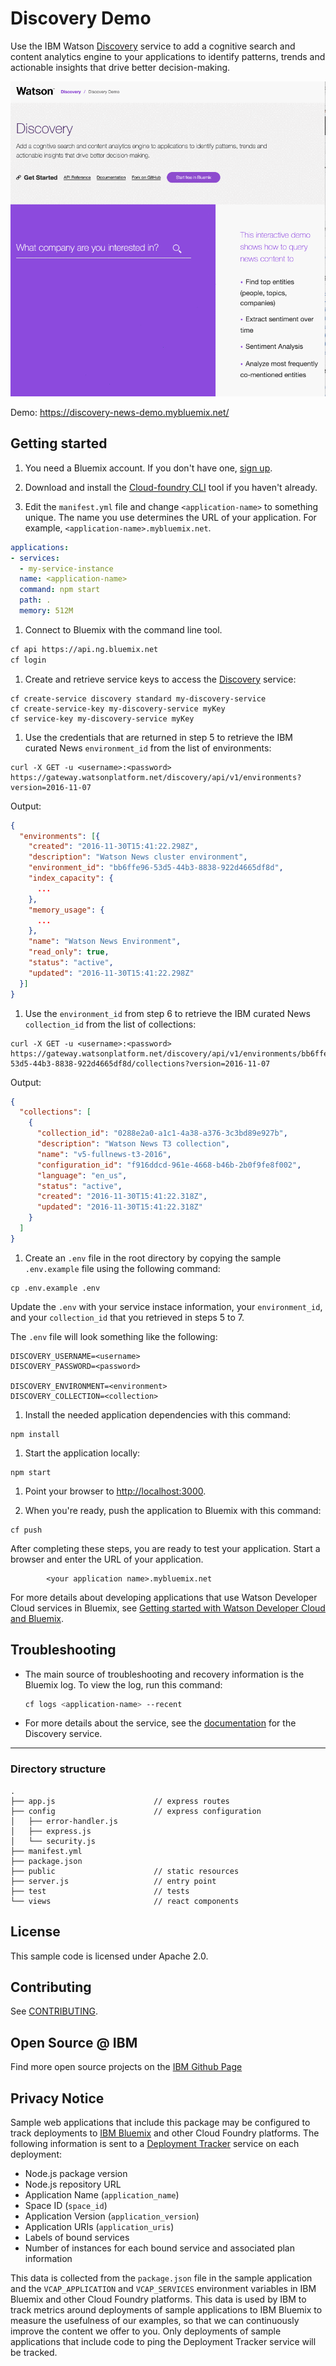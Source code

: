 # Discovery Demo


Use the IBM Watson [Discovery][service_url] service to add a cognitive search and content analytics engine to your applications to identify patterns, trends and actionable insights that drive better decision-making.

![Demo](readme-images/new-demo.gif)

Demo: https://discovery-news-demo.mybluemix.net/

## Getting started

1. You need a Bluemix account. If you don't have one, [sign up][sign_up].

1. Download and install the [Cloud-foundry CLI][cloud_foundry] tool if you haven't already.

1. Edit the `manifest.yml` file and change `<application-name>` to something unique. The name you use determines the URL of your application. For example, `<application-name>.mybluemix.net`.

  ```yaml
  applications:
  - services:
    - my-service-instance
    name: <application-name>
    command: npm start
    path: .
    memory: 512M
  ```

1. Connect to Bluemix with the command line tool.

  ```sh
  cf api https://api.ng.bluemix.net
  cf login
  ```

1. Create and retrieve service keys to access the [Discovery][service_url] service:

  ```none
  cf create-service discovery standard my-discovery-service
  cf create-service-key my-discovery-service myKey
  cf service-key my-discovery-service myKey
  ```

1. Use the credentials that are returned in step 5 to retrieve the IBM curated News `environment_id` from the list of environments:

  ```none
  curl -X GET -u <username>:<password> https://gateway.watsonplatform.net/discovery/api/v1/environments?version=2016-11-07
  ```

  Output:

  ```json
  {
    "environments": [{
      "created": "2016-11-30T15:41:22.298Z",
      "description": "Watson News cluster environment",
      "environment_id": "bb6ffe96-53d5-44b3-8838-922d4665df8d",
      "index_capacity": {
        ...
      },
      "memory_usage": {
        ...
      },
      "name": "Watson News Environment",
      "read_only": true,
      "status": "active",
      "updated": "2016-11-30T15:41:22.298Z"
    }]
  }
  ```
1. Use the `environment_id` from step 6 to retrieve the IBM curated News `collection_id` from the list of collections:

  ```none
  curl -X GET -u <username>:<password> https://gateway.watsonplatform.net/discovery/api/v1/environments/bb6ffe96-53d5-44b3-8838-922d4665df8d/collections?version=2016-11-07
  ```

  Output:

  ```json
  {
    "collections": [
      {
        "collection_id": "0288e2a0-a1c1-4a38-a376-3c3bd89e927b",
        "description": "Watson News T3 collection",
        "name": "v5-fullnews-t3-2016",
        "configuration_id": "f916ddcd-961e-4668-b46b-2b0f9fe8f002",
        "language": "en_us",
        "status": "active",
        "created": "2016-11-30T15:41:22.318Z",
        "updated": "2016-11-30T15:41:22.318Z"
      }
    ]
  }
  ```
1. Create an `.env` file in the root directory by copying the sample `.env.example` file using the following command:

  ```none
  cp .env.example .env
  ```
  Update the `.env` with your service instace information, your `environment_id`, and your `collection_id` that you retrieved in steps 5 to 7.

  The `.env` file will look something like the following:

  ```none
  DISCOVERY_USERNAME=<username>
  DISCOVERY_PASSWORD=<password>

  DISCOVERY_ENVIRONMENT=<environment>
  DISCOVERY_COLLECTION=<collection>
  ```

1. Install the needed application dependencies with this command:

  ```none
  npm install
  ```

1. Start the application locally:

  ```none
  npm start
  ```

1. Point your browser to [http://localhost:3000](http://localhost:3000).

1. When you're ready, push the application to Bluemix with this command:

  ```none
  cf push
  ```

After completing these steps, you are ready to test your application. Start a browser and enter the URL of your application.

            <your application name>.mybluemix.net


For more details about developing applications that use Watson Developer Cloud services in Bluemix, see [Getting started with Watson Developer Cloud and Bluemix][getting_started].


## Troubleshooting

* The main source of troubleshooting and recovery information is the Bluemix log. To view the log, run this command:

  ```sh
  cf logs <application-name> --recent
  ```

* For more details about the service, see the [documentation][docs] for the Discovery service.


----

### Directory structure

```none
.
├── app.js                      // express routes
├── config                      // express configuration
│   ├── error-handler.js
│   ├── express.js
│   └── security.js
├── manifest.yml
├── package.json
├── public                      // static resources
├── server.js                   // entry point
├── test                        // tests
└── views                       // react components
```

## License

  This sample code is licensed under Apache 2.0.

## Contributing

  See [CONTRIBUTING](.github/CONTRIBUTING.md).

## Open Source @ IBM
  Find more open source projects on the [IBM Github Page](http://ibm.github.io/)

## Privacy Notice

Sample web applications that include this package may be configured to track deployments to [IBM Bluemix](https://www.bluemix.net/) and other Cloud Foundry platforms. The following information is sent to a [Deployment Tracker](https://github.com/IBM-Bluemix/cf-deployment-tracker-service) service on each deployment:

* Node.js package version
* Node.js repository URL
* Application Name (`application_name`)
* Space ID (`space_id`)
* Application Version (`application_version`)
* Application URIs (`application_uris`)
* Labels of bound services
* Number of instances for each bound service and associated plan information

This data is collected from the `package.json` file in the sample application and the `VCAP_APPLICATION` and `VCAP_SERVICES` environment variables in IBM Bluemix and other Cloud Foundry platforms. This data is used by IBM to track metrics around deployments of sample applications to IBM Bluemix to measure the usefulness of our examples, so that we can continuously improve the content we offer to you. Only deployments of sample applications that include code to ping the Deployment Tracker service will be tracked.

[deploy_track_url]: https://github.com/cloudant-labs/deployment-tracker
[cloud_foundry]: https://github.com/cloudfoundry/cli
[getting_started]: https://www.ibm.com/watson/developercloud/doc/getting_started/
[service_url]: http://www.ibm.com/watson/developercloud/discovery.html
[docs]: http://www.ibm.com/watson/developercloud/discovery/
[sign_up]: https://console.ng.bluemix.net/registration/
